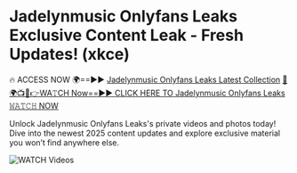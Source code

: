# Jadelynmusic Onlyfans Leaks Exclusive Content Leak - Fresh Updates! (xkce)

🔥 ACCESS NOW 🌍==►► <a href="https://tinyurl.com/3fjeunct" rel="nofollow">Jadelynmusic Onlyfans Leaks Latest Collection</a></h3>
[🔴🌍📺📱👉WA𝚃CH Now==►► CLICK HERE TO Jadelynmusic Onlyfans Leaks 𝚆𝙰𝚃𝙲𝙷 NOW](https://tinyurl.com/3fjeunct)

Unlock Jadelynmusic Onlyfans Leaks's private videos and photos today! Dive into the newest 2025 content updates and explore exclusive material you won’t find anywhere else.


<a href="https://tinyurl.com/3fjeunct" rel="nofollow" data-target="animated-image.originalLink"><img src="https://camo.githubusercontent.com/8a4f000d20f83aca3bf7ec5f350d767afa0574a8a352519fd8cfa583a6f93a33/68747470733a2f2f692e696d6775722e636f6d2f644a486b345a712e676966" alt="WATCH Videos" data-canonical-src="https://i.imgur.com/dJHk4Zq.gif" style="max-width: 100%; display: inline-block;" data-target="animated-image.originalImage"></a>
